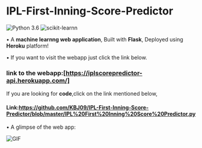 # IPL-First-Inning-Score-Predictor
![Python 3.6](https://img.shields.io/badge/Python-3.6-brightgreen.svg) 
![scikit-learnn](https://img.shields.io/badge/Library-Scikit_Learn-orange.svg)

• A __machine learnng web application__, Built with __Flask__, Deployed using __Heroku__ platform!

• If you want to visit the webapp just click the link below.

### link to the webapp:[https://iplscorepredictor-api.herokuapp.com/]

If you are looking for __code__,click on the link mentioned below,

#### Link:https://github.com/KBJ09/IPL-First-Inning-Score-Predictor/blob/master/IPL%20First%20Inning%20Score%20Predictor.py

• A glimpse of the web app:

![GIF](https://github.com/KBJ09/IPL-First-Inning-Score-Predictor/blob/master/static/ipl%20webapp.gif)
